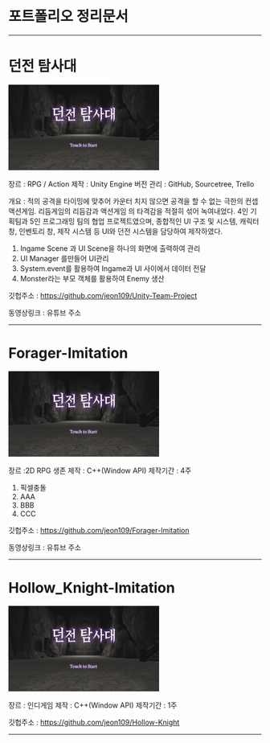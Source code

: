 # 포트폴리오 정리문서

------------

# 던전 탐사대
<img src="/Scripts/던전 탐사대.jpg"  width="300" height="170">

장르 : RPG / Action
제작 : Unity Engine 
버전 관리 : GitHub, Sourcetree, Trello

개요 : 적의 공격을 타이밍에 맞추어 카운터 치지 않으면 공격을 할 수 없는 극한의 컨셉 액션게임. 리듬게임의 리듬감과 액션게임 의 타격감을 적절히 섞어 녹여내었다.
4인 기획팀과 5인 프로그래밍 팀의 협업 프로젝트였으며, 
종합적인 UI 구조 및 시스템, 캐릭터 창, 인벤토리 창, 제작 시스템 등 UI와 던전 시스템을 담당하여 제작하였다.

1. Ingame Scene 과 UI Scene을 하나의 화면에 출력하여 관리
2. UI Manager 를만들어 UI관리
3. System.event를 활용하여 Ingame과 UI 사이에서 데이터 전달
4. Monster라는 부모 객체를 활용하여 Enemy 생산

깃헙주소 : https://github.com/jeon109/Unity-Team-Project

동영상링크 :  유튜브 주소

------------

# Forager-Imitation
<img src="/Scripts/던전 탐사대.jpg"  width="300" height="170">

장르 :2D RPG 생존
제작 :  C++(Window API)
제작기간 : 4주

1. 픽셀충돌
2. AAA
3. BBB
4. CCC


깃헙주소 : https://github.com/jeon109/Forager-Imitation

동영상링크 :  유튜브 주소

------------

# Hollow_Knight-Imitation
<img src="/Scripts/던전 탐사대.jpg"  width="300" height="170">

장르 : 인디게임
제작 :  C++(Window API)
제작기간 : 1주

깃헙주소 : https://github.com/jeon109/Hollow-Knight

------------
